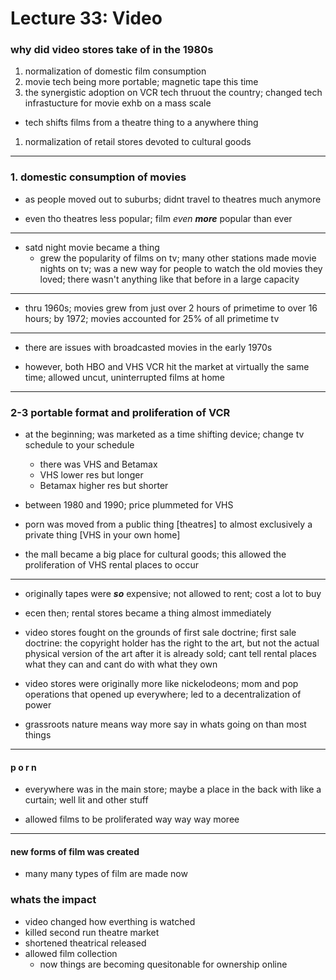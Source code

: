 <!--2020-11-27-RTFN-L33-->
# Lecture 33: Video

### why did video stores take of in the 1980s

1. normalization of domestic film consumption
1. movie tech being more portable; magnetic tape this time
1. the synergistic adoption on VCR tech thruout the country; changed tech infrastucture for movie exhb on a mass scale
  - tech shifts films from a theatre thing to a anywhere thing
1. normalization of retail stores devoted to cultural goods




---

### 1. domestic consumption of movies


- as people moved out to suburbs; didnt travel to theatres much anymore


- even tho theatres less popular; film *even* ***more*** popular than ever

---

- satd night movie became a thing
  - grew the popularity of films on tv; many other stations made movie nights on tv; was a new way for people to watch the old movies they loved; there wasn't anything like that before in a large capacity

---

- thru 1960s; movies grew from just over 2 hours of primetime to over 16 hours; by 1972; movies accounted for 25% of all primetime tv




---

- there are issues with broadcasted movies in the early 1970s

- however, both HBO and VHS VCR hit the market at virtually the same time; allowed uncut, uninterrupted films at home

---

### 2-3 portable format and proliferation of VCR

- at the beginning; was marketed as a time shifting device; change tv schedule to your schedule
  - there was VHS and Betamax
  - VHS lower res but longer
  - Betamax higher res but shorter

- between 1980 and 1990; price plummeted for VHS

- porn was moved from a public thing [theatres] to almost exclusively a private thing [VHS in your own home]

- the mall became a big place for cultural goods; this allowed the proliferation of VHS rental places to occur

---

- originally tapes were ***so*** expensive; not allowed to rent; cost a lot to buy

- ecen then; rental stores became a thing almost immediately

- video stores fought on the grounds of first sale doctrine; first sale doctrine: the copyright holder has the right to the art, but not the actual physical version of the art after it is already sold; cant tell rental places what they can and cant do with what they own

- video stores were originally more like nickelodeons; mom and pop operations that opened up everywhere; led to a decentralization of power

- grassroots nature means way more say in whats going on than most things


---

#### p o r n

- everywhere was in the main store; maybe a place in the back with like a curtain; well lit and other stuff

- allowed films to be proliferated way way way moree


---

#### new forms of film was created
- many many types of film are made now

### whats the impact
- video changed how everthing is watched
- killed second run theatre market
- shortened theatrical released
- allowed film collection
  - now things are becoming quesitonable for ownership online





















<!--
Abbreviation Key
aits = 1980s
sxs = 1960s
svs = 1970s
exhb = exhibition
-->

